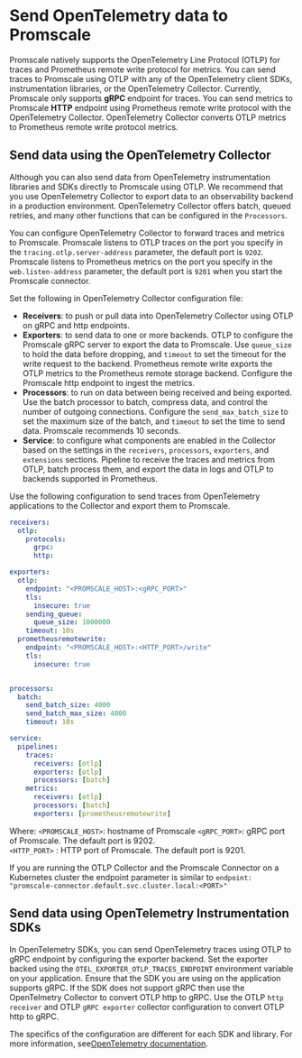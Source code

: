 # Send OpenTelemetry data to Promscale
Promscale natively supports the OpenTelemetry Line Protocol (OTLP) for traces
and Prometheus remote write protocol for metrics. You can send traces to
Promscale using OTLP with any of the OpenTelemetry client SDKs, instrumentation
libraries, or the OpenTelemetry Collector. Currently, Promscale only supports
**gRPC** endpoint for traces. You can send metrics to Promscale
**HTTP** endpoint using Prometheus remote write protocol with the OpenTelemetry
Collector. OpenTelemetry Collector converts OTLP metrics to Prometheus remote
write protocol metrics.

## Send data using the OpenTelemetry Collector
Although you can also send data from OpenTelemetry instrumentation libraries and
SDKs directly to Promscale using OTLP. We recommend that you use OpenTelemetry
Collector to export data to an observability backend in a production
environment. OpenTelemetry Collector offers batch, queued retries, and many
other functions that can be configured in the `Processors`.

You can configure OpenTelemetry Collector to forward traces and metrics to
Promscale. Promscale listens to OTLP traces on the port you specify in the
`tracing.otlp.server-address` parameter, the default port is `9202`. Promscale
listens to Prometheus metrics on the port you specify in the
`web.listen-address` parameter, the default port is `9201` when you start the
Promscale connector.

Set the following in OpenTelemetry Collector configuration file:
  * **Receivers**: to push or pull data into OpenTelemetry Collector using OTLP
    on gRPC and http endpoints.
  * **Exporters**: to send data to one or more backends. OTLP to configure the
    Promscale gRPC server to export the data to Promscale. Use `queue_size` to
    hold the data before dropping, and `timeout` to set the timeout for the
    write request to the backend. Prometheus remote write exports the OTLP
    metrics to the Prometheus remote storage backend. Configure the Promscale
    http endpoint to ingest the metrics. 
  * **Processors**: to run on data between being received and being exported.
    Use the batch processor to batch, compress data, and control the number of
    outgoing connections. Configure the `send_max_batch_size` to set the maximum
    size of the batch, and `timeout` to set the time to send data. Promscale
    recommends 10 seconds.
  * **Service**: to configure what components are enabled in the Collector based
    on the settings in the `receivers`, `processors`, `exporters`, and
    `extensions` sections. Pipeline to receive the traces and metrics from OTLP,
    batch process them, and export the data in logs and OTLP to backends
    supported in Prometheus.

Use the following configuration to send traces from OpenTelemetry applications
to the Collector and export them to Promscale.

```yaml
receivers:
  otlp:
    protocols:
      grpc:
      http:

exporters:
  otlp:
    endpoint: "<PROMSCALE_HOST>:<gRPC_PORT>"
    tls:
      insecure: true
    sending_queue:
      queue_size: 1000000
    timeout: 10s
  prometheusremotewrite:
    endpoint: "<PROMSCALE_HOST>:<HTTP_PORT>/write"
    tls:
      insecure: true


processors:
  batch:
    send_batch_size: 4000
    send_batch_max_size: 4000
    timeout: 10s

service:
  pipelines:
    traces:
      receivers: [otlp]
      exporters: [otlp]
      processors: [batch]
    metrics:
      receivers: [otlp]
      processors: [batch]
      exporters: [prometheusremotewrite]
```

Where: `<PROMSCALE_HOST>`: hostname of Promscale `<gRPC_PORT>`: gRPC port of
Promscale. The default port is 9202.  
`<HTTP_PORT>` : HTTP port of Promscale. The default port is 9201.
 
If you are running the OTLP Collector and the Promscale Connector on a
Kubernetes cluster the endpoint parameter is similar to `endpoint:
"promscale-connector.default.svc.cluster.local:<PORT>"`

## Send data using OpenTelemetry Instrumentation SDKs
In OpenTelemetry SDKs, you can send OpenTelemetry traces using OTLP to gRPC
endpoint by configuring the exporter backend. Set the  exporter backed using the
`OTEL_EXPORTER_OTLP_TRACES_ENDPOINT` environment variable on your application.
Ensure that the SDK you are using on the application supports gRPC. If the SDK
does not support gRPC then use the OpenTelmetry Collector to convert OTLP http
to gRPC. Use the OTLP `http receiver` and OTLP `gRPC exporter` collector
configuration to convert OTLP http to gRPC.   

The specifics of the configuration are different for each SDK and library. For more
information, see[OpenTelemetry documentation][otel-docs].

[otel-docs]: https://opentelemetry.io/docs/instrumentation/
